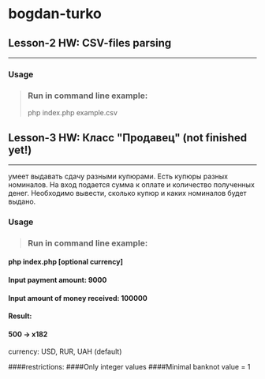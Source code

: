 bogdan-turko
============

## Lesson-2 HW: CSV-files parsing
-------------
### Usage
> ### Run in command line example:
> php index.php example.csv




## Lesson-3 HW: Класс "Продавец" (not finished yet!)
-------------
умеет выдавать сдачу разными купюрами. Есть купюры разных номиналов. 
На вход подается сумма к оплате и количество полученных денег. Необходимо вывести, 
сколько купюр и каких номиналов будет выданo.
### Usage
> ### Run in command line example:
#### php index.php [optional currency]
#### Input payment amount: 9000
#### Input amount of money received: 100000
#### Result: 
#### 500 -> x182

currency: USD, RUR, UAH (default)

####restrictions: 
####Only integer values
####Minimal banknot value = 1